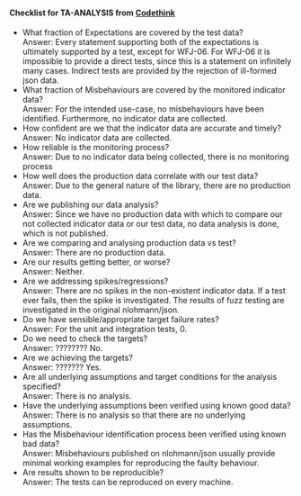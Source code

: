 #### Checklist for TA-ANALYSIS from [Codethink](https://codethinklabs.gitlab.io/trustable/trustable/print_page.html)

* What fraction of Expectations are covered by the test data? <br>
    Answer:  Every statement supporting both of the expectations is ultimately supported by a test, except for WFJ-06. For WFJ-06 it is impossible to provide a direct tests, since this is a statement on infinitely many cases. Indirect tests are provided by the rejection of ill-formed json data.
* What fraction of Misbehaviours are covered by the monitored indicator data? <br>
    Answer: For the intended use-case, no misbehaviours have been identified. Furthermore, no indicator data are collected.
* How confident are we that the indicator data are accurate and timely? <br>
    Answer:  No indicator data are collected.
* How reliable is the monitoring process? <br>
    Answer: Due to no indicator data being collected, there is no monitoring process
* How well does the production data correlate with our test data? <br>
    Answer:  Due to the general nature of the library, there are no production data.
* Are we publishing our data analysis? <br>
    Answer:  Since we have no production data with which to compare our not collected indicator data or our test data, no data analysis is done, which is not published.
* Are we comparing and analysing production data vs test? <br>
    Answer:  There are no production data.
* Are our results getting better, or worse? <br>
    Answer:  Neither.
* Are we addressing spikes/regressions? <br>
    Answer:  There are no spikes in the non-existent indicator data. If a test ever fails, then the spike is investigated. The results of fuzz testing are investigated in the original nlohmann/json.
* Do we have sensible/appropriate target failure rates? <br>
    Answer:  For the unit and integration tests, 0.
* Do we need to check the targets? <br>
    Answer:  ???????? No.
* Are we achieving the targets? <br>
    Answer:  ??????? Yes.
* Are all underlying assumptions and target conditions for the analysis specified? <br>
    Answer:  There is no analysis.
* Have the underlying assumptions been verified using known good data? <br>
    Answer:  There is no analysis so that there are no underlying assumptions.
* Has the Misbehaviour identification process been verified using known bad data? <br>
    Answer: Misbehaviours published on nlohmann/json usually provide minimal working examples for reproducing the faulty behaviour.
* Are results shown to be reproducible? <br>
    Answer: The tests can be reproduced on every machine.
